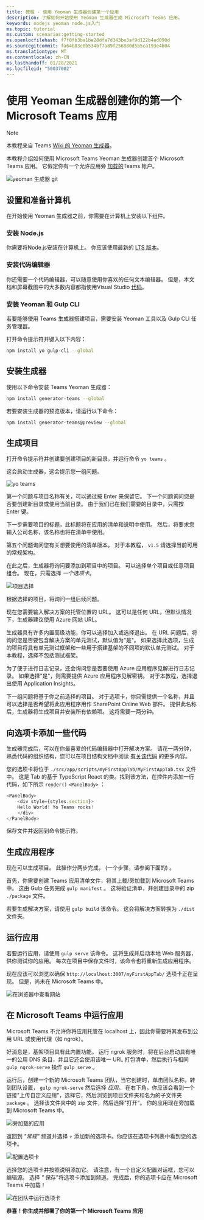 ```yaml
---
title: 教程 - 使用 Yeoman 生成器创建第一个应用
description: 了解如何开始使用 Yeoman 生成器生成 Microsoft Teams 应用。
keywords: nodejs yeoman node.js入门
ms.topic: tutorial
ms.custom: scenarios:getting-started
ms.openlocfilehash: f7f0fb3ba1be28dfa7d343be3af9d122b4ad090d
ms.sourcegitcommit: fa64b83c0b534bf7a89f256880d5b5ca193e4b04
ms.translationtype: MT
ms.contentlocale: zh-CN
ms.lasthandoff: 01/28/2021
ms.locfileid: "50037002"
---
```

# <a name="create-your-first-microsoft-teams-app-using-the-yeoman-generator"></a>使用 Yeoman 生成器创建你的第一个 Microsoft Teams 应用

>[!Note]
>本教程来自 Teams [Wiki 的 Yeoman 生成器](https://github.com/OfficeDev/generator-teams/wiki/Build-Your-First-Microsoft-Teams-App)。

本教程介绍如何使用 Microsoft Teams Yeoman 生成器创建首个 Microsoft Teams 应用。 它假定你有一个允许应用旁 [加载的](~/concepts/build-and-test/prepare-your-o365-tenant.md)Teams 帐户。

![yeoman 生成器 git](~/assets/yeoman-demo.gif)

## <a name="setup-and-prepare-your-machine"></a>设置和准备计算机

在开始使用 Yeoman 生成器之前，你需要在计算机上安装以下组件。

### <a name="install-nodejs"></a>安装 Node.js

你需要将Node.js安装在计算机上。 你应该使用最新的 [LTS 版本](https://nodejs.org)。

### <a name="install-a-code-editor"></a>安装代码编辑器

你还需要一个代码编辑器，可以随意使用你喜欢的任何文本编辑器。 但是，本文档和屏幕截图中的大多数内容都指使用Visual Studio [代码](https://code.visualstudio.com)。

### <a name="install-yeoman-and-gulp-cli"></a>安装 Yeoman 和 Gulp CLI

若要能够使用 Teams 生成器搭建项目，需要安装 Yeoman 工具以及 Gulp CLI 任务管理器。

打开命令提示符并键入以下内容：

```bash
npm install yo gulp-cli --global
```

## <a name="install-the-generator"></a>安装生成器

使用以下命令安装 Teams Yeoman 生成器：

```bash
npm install generator-teams --global
```

若要安装生成器的预览版本，请运行以下命令：

```bash
npm install generator-teams@preview --global
```

## <a name="generate-your-project"></a>生成项目

打开命令提示符并创建要创建项目的新目录，并运行命令 `yo teams` 。

这会启动生成器，这会提示您一组问题。

![yo teams](~/assets/yeoman-images/teams-first-app-1.png)

第一个问题与项目名称有关，可以通过按 Enter 来保留它。 下一个问题询问您是否要创建新目录或使用当前目录。 由于我们已在我们需要的目录中，只需按 Enter 键。

下一步需要项目的标题，此标题将在应用的清单和说明中使用。 然后，将要求您输入公司名称，该名称也将在清单中使用。

第五个问题询问您有关想要使用的清单版本。 对于本教程， `v1.5` 请选择当前可用的常规架构。

在此之后，生成器将询问要添加到项目中的项目。 可以选择单个项目或任意项目组合。 现在，只需选择 *一个选项卡*。

![项目选择](~/assets/yeoman-images/teams-first-app-2.png)

根据选择的项目，将询问一组后续问题。

现在您需要输入解决方案的托管位置的 URL。 这可以是任何 URL，但默认情况下，生成器建议使用 Azure 网站 URL。

生成器具有许多内置高级功能，你可以选择加入或选择退出。 在 URL 问题后，将询问您是否要包含解决方案的单元测试，默认值为"是"。 如果选择此选项，生成的项目将具有单元测试框架和一些用于搭建基架的不同项的默认单元测试。 对于本教程，选择不包括测试框架。

为了便于进行日志记录，还会询问您是否要使用 Azure 应用程序见解进行日志记录。 如果选择"是"，则需要提供 Azure 应用程序见解密钥。 对于本教程，选择退出使用 Application Insights。

下一组问题将基于你之前选择的项目。 对于选项卡，你只需提供一个名称，并且可以选择是否希望将此应用程序用作 SharePoint Online Web 部件。 提供此名称后，生成器将生成项目并安装所有依赖项。 这将需要一两分钟。

## <a name="add-some-code-to-your-tab"></a>向选项卡添加一些代码

生成器完成后，可以在你最喜爱的代码编辑器中打开解决方案。 请花一两分钟，熟悉代码的组织结构，您可以在项目结构文档中阅读 [有关该代码](https://github.com/OfficeDev/generator-teams/wiki/Project-Structure) 的更多内容。

您的选项卡将位于 `./src/app/scripts/myFirstAppTab/MyFirstAppTab.tsx` 文件中。 这是 Tab 的基于 TypeScript React 的类。找到该方法，在控件内添加一行代码，如下所示 `render()` `<PanelBody>` ：

``` TypeScript
<PanelBody>
    <div style={styles.section}>
    Hello World! Yo Teams rocks!
    </div>
</PanelBody>
```

保存文件并返回到命令提示符。

## <a name="build-your-app"></a>生成应用程序

现在可以生成项目。 此操作分两步完成， (一个步骤，请参阅下面的) 。

首先，你需要创建 Teams 应用清单文件，将其上载/旁加载到 Microsoft Teams 中。 这由 Gulp 任务完成 `gulp manifest` 。 这将验证清单，并创建目录中的 zip `./package` 文件。

若要生成解决方案，请使用 `gulp build` 该命令。 这会将解决方案转换为 `./dist` 文件夹。 

## <a name="run-your-app"></a>运行应用

若要运行应用，请使用 `gulp serve` 该命令。 这将生成并启动本地 Web 服务器，供你测试你的应用。 每次在项目中保存文件时，该命令也将重新生成应用程序。 

现在应该可以浏览以确保 `http://localhost:3007/myFirstAppTab/` 选项卡正在呈现。 但是，尚未在 Microsoft Teams 中。

![在浏览器中查看网站](~/assets/yeoman-images/teams-first-app-3.png)

## <a name="run-your-app-in-microsoft-teams"></a>在 Microsoft Teams 中运行应用

Microsoft Teams 不允许你将应用托管在 localhost 上，因此你需要将其发布到公用 URL 或使用代理（如 ngrok）。

好消息是，基架项目具有此内置功能。 运行 ngrok 服务时，将在后台启动具有唯一的公用 DNS 条目，并且它还会使用该唯一 URL 打包清单，然后执行与相同 `gulp ngrok-serve` 操作 `gulp serve` 。

运行后，创建一个新的 Microsoft Teams 团队，当它创建时，单击团队名称，转到团队设置， `gulp ngrok-serve` 然后选择 *应用*。 在右下角，你应该会看到一个链接"上传自定义应用"，选择它，然后浏览到项目文件夹和名为的子文件夹 `package` 。 选择该文件夹中的 zip 文件，然后选择"打开"。 你的应用现在旁加载到 Microsoft Teams 中。

![旁加载的应用](~/assets/yeoman-images/teams-first-app-4.png)

返回到 *"常规"* 频道并选择 *+* 添加新的选项卡。你应该在选项卡列表中看到您的选项卡。

![配置选项卡](~/assets/yeoman-images/teams-first-app-5.png)

选择您的选项卡并按照说明添加它。 请注意，有一个自定义配置对话框，您可以编辑源。 选择 *"* 保存"将选项卡添加到频道。 完成后，你的选项卡应在 Microsoft Teams 中加载！

![在团队中运行选项卡](~/assets/yeoman-images/teams-first-app-6.png)

**恭喜！你生成并部署了你的第一个 Microsoft Teams 应用**
